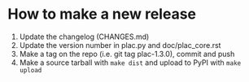 How to make a new release
=========================

1. Update the changelog (CHANGES.md)
2. Update the version number in plac.py and doc/plac_core.rst
3. Make a tag on the repo (i.e. git tag plac-1.3.0), commit and push
4. Make a source tarball with `make dist` and upload to PyPI with
   `make upload`
